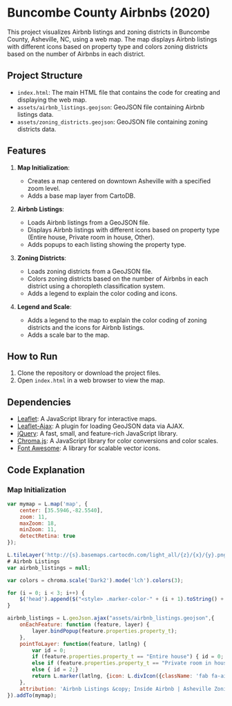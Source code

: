 # Buncombe County Airbnbs (2020)

This project visualizes Airbnb listings and zoning districts in Buncombe County, Asheville, NC, using a web map. The map displays Airbnb listings with different icons based on property type and colors zoning districts based on the number of Airbnbs in each district.

## Project Structure

- `index.html`: The main HTML file that contains the code for creating and displaying the web map.
- `assets/airbnb_listings.geojson`: GeoJSON file containing Airbnb listings data.
- `assets/zoning_districts.geojson`: GeoJSON file containing zoning districts data.

## Features

1. **Map Initialization**:
   - Creates a map centered on downtown Asheville with a specified zoom level.
   - Adds a base map layer from CartoDB.

2. **Airbnb Listings**:
   - Loads Airbnb listings from a GeoJSON file.
   - Displays Airbnb listings with different icons based on property type (Entire house, Private room in house, Other).
   - Adds popups to each listing showing the property type.

3. **Zoning Districts**:
   - Loads zoning districts from a GeoJSON file.
   - Colors zoning districts based on the number of Airbnbs in each district using a choropleth classification system.
   - Adds a legend to explain the color coding and icons.

4. **Legend and Scale**:
   - Adds a legend to the map to explain the color coding of zoning districts and the icons for Airbnb listings.
   - Adds a scale bar to the map.

## How to Run

1. Clone the repository or download the project files.
2. Open `index.html` in a web browser to view the map.

## Dependencies

- [Leaflet](https://leafletjs.com/): A JavaScript library for interactive maps.
- [Leaflet-Ajax](https://github.com/calvinmetcalf/leaflet-ajax): A plugin for loading GeoJSON data via AJAX.
- [jQuery](https://jquery.com/): A fast, small, and feature-rich JavaScript library.
- [Chroma.js](https://gka.github.io/chroma.js/): A JavaScript library for color conversions and color scales.
- [Font Awesome](https://fontawesome.com/): A library for scalable vector icons.

## Code Explanation

### Map Initialization

```javascript
var mymap = L.map('map', {
    center: [35.5946,-82.5540],
    zoom: 11,
    maxZoom: 18,
    minZoom: 11,
    detectRetina: true
});

L.tileLayer('http://{s}.basemaps.cartocdn.com/light_all/{z}/{x}/{y}.png').addTo(mymap);
# Airbnb Listings
var airbnb_listings = null;

var colors = chroma.scale('Dark2').mode('lch').colors(3);

for (i = 0; i < 3; i++) {
    $('head').append($("<style> .marker-color-" + (i + 1).toString() + " { color: " + colors[i] + "; font-size: 25px; text-shadow: 0 0 3px #ffffff;} </style>"));
}

airbnb_listings = L.geoJson.ajax("assets/airbnb_listings.geojson",{
    onEachFeature: function (feature, layer) {
        layer.bindPopup(feature.properties.property_t);
    },
    pointToLayer: function(feature, latlng) {
        var id = 0;
        if (feature.properties.property_t == "Entire house") { id = 0; }
        else if (feature.properties.property_t == "Private room in house")  { id = 1; }
        else { id = 2;}
        return L.marker(latlng, {icon: L.divIcon({className: 'fab fa-airbnb marker-color-' + (id + 1).toString() })});
    },
    attribution: 'Airbnb Listings &copy; Inside Airbnb | Asheville Zoning Districts &copy; City of Asheville Open Data | Base Map &copy; CartoDB | Map: JSugg'
}).addTo(mymap);
